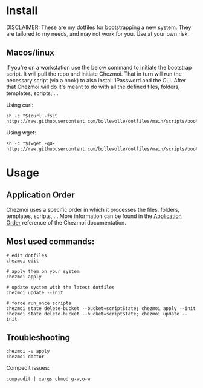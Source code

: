 # Install

DISCLAIMER: These are my dotfiles for bootstrapping a new system. They are tailored to my needs, and may not work for you. Use at your own risk.

## Macos/linux

If you're on a workstation use the below command to initiate the bootstrap script. It will pull the repo and initiate Chezmoi. That in turn will run the necessary script (via a hook) to also install 1Password and the CLI. After that Chezmoi will do it's meant to do with all the defined files, folders, templates, scripts, ...

Using curl:

    sh -c "$(curl -fsLS https://raw.githubusercontent.com/bollewolle/dotfiles/main/scripts/bootstrap_dotfiles.sh)"

Using wget:

    sh -c "$(wget -qO- https://raw.githubusercontent.com/bollewolle/dotfiles/main/scripts/bootstrap_dotfiles.sh)"

# Usage

## Application Order

Chezmoi uses a specific order in which it processes the files, folders, templates, scripts, ... More information can be found
in the [Application Order](https://www.chezmoi.io/reference/application-order/) reference of the Chezmoi documentation.

## Most used commands:

    # edit dotfiles
    chezmoi edit

    # apply them on your system
    chezmoi apply

    # update system with the latest dotfiles
    chezmoi update --init

    # force run_once scripts
    chezmoi state delete-bucket --bucket=scriptState; chezmoi apply --init
    chezmoi state delete-bucket --bucket=scriptState; chezmoi update --init

## Troubleshooting

    chezmoi -v apply
    chezmoi doctor

Compedit issues:

    compaudit | xargs chmod g-w,o-w
